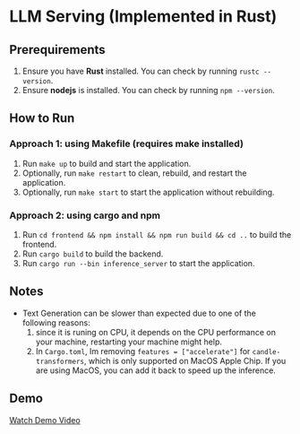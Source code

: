 # LLM Serving (Implemented in Rust)

## Prerequirements
1. Ensure you have **Rust** installed. You can check by running `rustc --version`.
2. Ensure **nodejs** is installed. You can check by running `npm --version`.

## How to Run

### Approach 1: using Makefile (requires make installed)
1. Run `make up` to build and start the application.
2. Optionally, run `make restart` to clean, rebuild, and restart the application.
3. Optionally, run `make start` to start the application without rebuilding.

### Approach 2: using cargo and npm
1. Run `cd frontend && npm install && npm run build && cd ..` to build the frontend.
2. Run `cargo build` to build the backend.
3. Run `cargo run --bin inference_server` to start the application.

## Notes
- Text Generation can be slower than expected due to one of the following reasons:
  1. since it is runing on CPU, it depends on the CPU performance on your machine, restarting your machine might help.
  2. In `Cargo.toml`, Im removing `features = ["accelerate"]` for `candle-transformers`, which is only supported on MacOS Apple Chip. If you are using MacOS, you can add it back to speed up the inference.

## Demo
[Watch Demo Video](https://youtu.be/4hECkvr1ltE)
